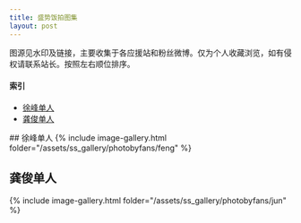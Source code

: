 ```yaml
---
title: 盛势饭拍图集
layout: post
---
```


图源见水印及链接，主要收集于各应援站和粉丝微博。仅为个人收藏浏览，如有侵权请联系站长。按照左右顺位排序。

#### 索引
* [徐峰单人](#徐峰单人)
* [龚俊单人](#龚俊单人)

<div class="line"></div>
## 徐峰单人
{% include image-gallery.html folder="/assets/ss_gallery/photobyfans/feng" %}

## 龚俊单人
{% include image-gallery.html folder="/assets/ss_gallery/photobyfans/jun" %}
